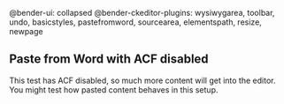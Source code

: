 @bender-ui: collapsed
@bender-ckeditor-plugins: wysiwygarea, toolbar, undo, basicstyles, pastefromword, sourcearea, elementspath, resize, newpage

## Paste from Word with ACF disabled

This test has ACF disabled, so much more content will get into the editor. You might test how pasted content behaves in this setup.